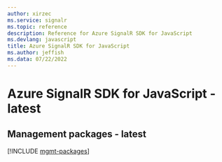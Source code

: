 ```yaml
---
author: xirzec
ms.service: signalr
ms.topic: reference
description: Reference for Azure SignalR SDK for JavaScript
ms.devlang: javascript
title: Azure SignalR SDK for JavaScript
ms.author: jeffish
ms.data: 07/22/2022
---
```

# Azure SignalR SDK for JavaScript - latest

## Management packages - latest
[!INCLUDE [mgmt-packages](signalr-mgmt-index.md)]